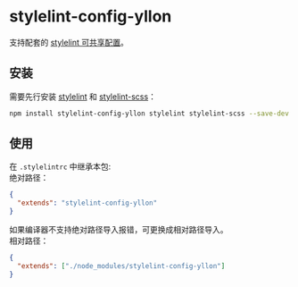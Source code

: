 # stylelint-config-yllon

支持配套的 [stylelint 可共享配置](https://stylelint.io/user-guide/configure)。

## 安装

需要先行安装 [stylelint](https://www.npmjs.com/package/stylelint) 和 [stylelint-scss](https://www.npmjs.com/package/stylelint-scss)：

```bash
npm install stylelint-config-yllon stylelint stylelint-scss --save-dev
```

## 使用

在 `.stylelintrc` 中继承本包:<br/>
绝对路径：

```json
{
  "extends": "stylelint-config-yllon"
}
```

如果编译器不支持绝对路径导入报错，可更换成相对路径导入。<br/>
相对路径：
```json
{
  "extends": ["./node_modules/stylelint-config-yllon"]
}
```